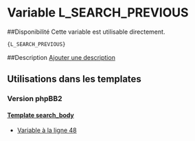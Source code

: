 # Variable L_SEARCH_PREVIOUS

##Disponibilité
Cette variable est utilisable directement.

```html
{L_SEARCH_PREVIOUS}
```

##Description
[Ajouter une description](https://fa-tvars.appspot.com/var/L_SEARCH_PREVIOUS)

## Utilisations dans les templates

### Version phpBB2

#### [Template search_body](subsilver/search_body.md#readme)
* [Variable &agrave; la ligne 48](../subsilver/search_body.tpl#L48)